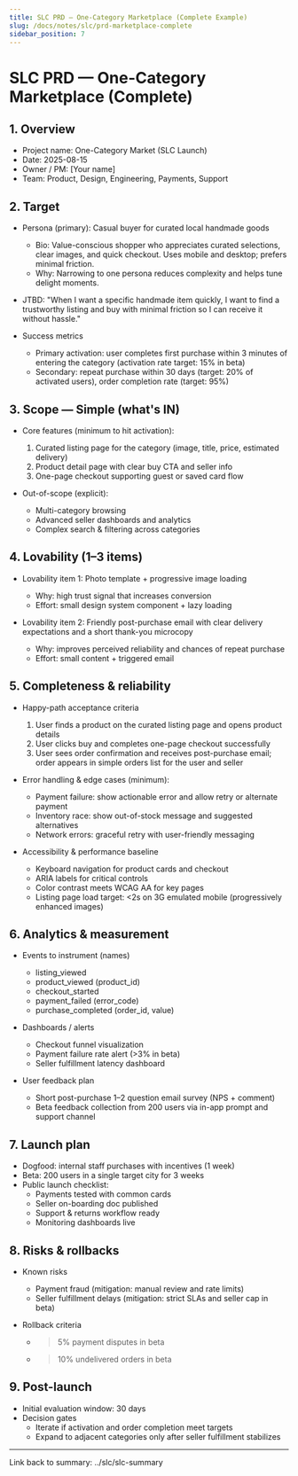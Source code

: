 ```yaml
---
title: SLC PRD — One-Category Marketplace (Complete Example)
slug: /docs/notes/slc/prd-marketplace-complete
sidebar_position: 7
---
```


# SLC PRD — One-Category Marketplace (Complete)

## 1. Overview

- Project name: One-Category Market (SLC Launch)
- Date: 2025-08-15
- Owner / PM: [Your name]
- Team: Product, Design, Engineering, Payments, Support

## 2. Target

- Persona (primary): Casual buyer for curated local handmade goods
  - Bio: Value-conscious shopper who appreciates curated selections, clear images, and quick checkout. Uses mobile and desktop; prefers minimal friction.
  - Why: Narrowing to one persona reduces complexity and helps tune delight moments.
- JTBD: "When I want a specific handmade item quickly, I want to find a trustworthy listing and buy with minimal friction so I can receive it without hassle."

- Success metrics
  - Primary activation: user completes first purchase within 3 minutes of entering the category (activation rate target: 15% in beta)
  - Secondary: repeat purchase within 30 days (target: 20% of activated users), order completion rate (target: 95%)

## 3. Scope — Simple (what's IN)

- Core features (minimum to hit activation):
  1. Curated listing page for the category (image, title, price, estimated delivery)
  2. Product detail page with clear buy CTA and seller info
  3. One-page checkout supporting guest or saved card flow

- Out-of-scope (explicit):
  - Multi-category browsing
  - Advanced seller dashboards and analytics
  - Complex search & filtering across categories

## 4. Lovability (1–3 items)

- Lovability item 1: Photo template + progressive image loading
  - Why: high trust signal that increases conversion
  - Effort: small design system component + lazy loading

- Lovability item 2: Friendly post-purchase email with clear delivery expectations and a short thank-you microcopy
  - Why: improves perceived reliability and chances of repeat purchase
  - Effort: small content + triggered email

## 5. Completeness & reliability

- Happy-path acceptance criteria
  1. User finds a product on the curated listing page and opens product details
  2. User clicks buy and completes one-page checkout successfully
  3. User sees order confirmation and receives post-purchase email; order appears in simple orders list for the user and seller

- Error handling & edge cases (minimum):
  - Payment failure: show actionable error and allow retry or alternate payment
  - Inventory race: show out-of-stock message and suggested alternatives
  - Network errors: graceful retry with user-friendly messaging

- Accessibility & performance baseline
  - Keyboard navigation for product cards and checkout
  - ARIA labels for critical controls
  - Color contrast meets WCAG AA for key pages
  - Listing page load target: &lt;2s on 3G emulated mobile (progressively enhanced images)

## 6. Analytics & measurement

- Events to instrument (names)
  - listing_viewed
  - product_viewed (product_id)
  - checkout_started
  - payment_failed (error_code)
  - purchase_completed (order_id, value)

- Dashboards / alerts
  - Checkout funnel visualization
  - Payment failure rate alert (>3% in beta)
  - Seller fulfillment latency dashboard

- User feedback plan
  - Short post-purchase 1–2 question email survey (NPS + comment)
  - Beta feedback collection from 200 users via in-app prompt and support channel

## 7. Launch plan

- Dogfood: internal staff purchases with incentives (1 week)
- Beta: 200 users in a single target city for 3 weeks
- Public launch checklist:
  - Payments tested with common cards
  - Seller on-boarding doc published
  - Support & returns workflow ready
  - Monitoring dashboards live

## 8. Risks & rollbacks

- Known risks
  - Payment fraud (mitigation: manual review and rate limits)
  - Seller fulfillment delays (mitigation: strict SLAs and seller cap in beta)

- Rollback criteria
  - > 5% payment disputes in beta
  - > 10% undelivered orders in beta

## 9. Post-launch

- Initial evaluation window: 30 days
- Decision gates
  - Iterate if activation and order completion meet targets
  - Expand to adjacent categories only after seller fulfillment stabilizes

---

Link back to summary: ../slc/slc-summary
